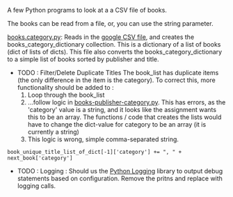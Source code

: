 A few Python programs to look at a a CSV file of books.

The books can be read from a file, or, you can use the string parameter.

[books.category.py](books-category.py): Reads in the [google CSV file](google_books_dataset.csv), and creates the books_category_dictionary collection.  This is a dictionary of a list of books (dict of lists of dicts).   This file also converts the books_category_dictionary to a simple list of books sorted by publisher and title.

- TODO : Filter/Delete Duplicate Titles
  The book_list has duplicate items (the only difference in the item is the category).   To correct this, more functionality should be added to :
  1. Loop through the book_list
  1. ...follow logic in [books-publisher-category.py](books-publisher-category.py).  This has errors, as the 'category' value is a string, and it looks like the assignment wants this to be an array.   The functions / code that creates the lists would have to change the dict-value for category to be an array (it is currently a string)  
  1. This logic is wrong, simple comma-separated string.  

```
book_unique_title_list_of_dict[-1]['category'] += ", " + next_book['category']
```


- TODO : Logging : Should us the [Python Logging](https://realpython.com/python-logging/) library to output debug statements based on configuration.  Remove the pritns and replace with logging calls. 

